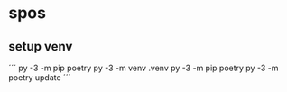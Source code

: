 # spos

## setup venv

´´´
    py -3 -m pip poetry
    py -3 -m venv .venv
    py -3 -m pip poetry
    py -3 -m poetry update
´´´

